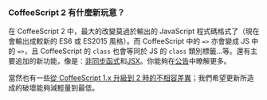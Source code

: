 ### CoffeeScript 2 有什麼新玩意？

在 CoffeeScript 2 中，最大的改變莫過於輸出的 JavaScript 程式碼格式了（現在會輸出成較新的 ES6 或 ES2015 風格）。而 CoffeeScript 中的 `=>` 亦會變成 JS 中的 `=>`，且 CoffeeScript 的 `class` 也會等同於 JS 的 `class` 類別標籤…等。還有主要追加的新功能，像是：[非同步函式](#async-functions)和[JSX](#jsx)。你能夠在[公告](announcing-coffeescript-2/)中暸解更多。

當然也有一些[從 CoffeeScript 1.x 升級到 2 時的不相容差異](#breaking-changes)；我們希望更新所造成的破壞能夠減輕量到最低。